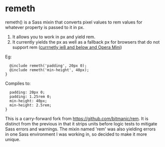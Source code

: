 # remeth


remeth() is a Sass mixin that converts pixel values to rem values for whatever property is passed to it in px. 

1. It allows you to work in px and yield rem.
2. It currently yields the px as well as a fallback px for browsers that do not support rem ([currnetly ie8 and below and Opera Mini](http://caniuse.com/#search=rem))

Eg:

```.container {
  @include remeth('padding', 20px 0);
  @include remeth('min-height', 40px);
}
```
Compiles to:

```.container {
  padding: 20px 0;
  padding: 1.25rem 0;
  min-height: 40px;
  min-height: 2.5rem;
}
```

This is a carry-forward fork from https://github.com/bitmanic/rem. It is distinct from the previous in that it strips units before logic tests to mitigate Sass errors and warnings. The mixin named 'rem' was also yielding errors in one Sass environment I was working in, so decided to make it more unique. 
